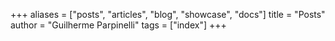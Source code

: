 +++
aliases = ["posts", "articles", "blog", "showcase", "docs"]
title = "Posts"
author = "Guilherme Parpinelli"
tags = ["index"]
+++
